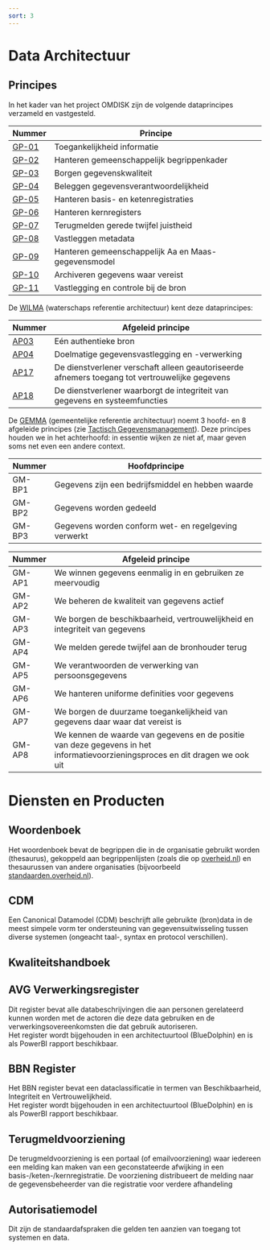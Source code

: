 ```yaml
---
sort: 3
---
```


# Data Architectuur

## Principes

In het kader van het project OMDISK zijn de volgende dataprincipes verzameld en vastgesteld.

| Nummer | Principe |
|--------|----------|
| [GP-01](DA/GP-01.md) | Toegankelijkheid informatie |
| [GP-02](DA/GP-02.md) | Hanteren gemeenschappelijk begrippenkader |
| [GP-03](DA/GP-03.md) | Borgen gegevenskwaliteit |
| [GP-04](DA/GP-04.md) | Beleggen gegevensverantwoordelijkheid |
| [GP-05](DA/GP-05.md) | Hanteren basis- en ketenregistraties |
| [GP-06](DA/GP-06.md) | Hanteren kernregisters |
| [GP-07](DA/GP-07.md) | Terugmelden gerede twijfel juistheid |
| [GP-08](DA/GP-08.md) | Vastleggen metadata |
| [GP-09](DA/GP-09.md) | Hanteren gemeenschappelijk Aa en Maas-gegevensmodel |
| [GP-10](DA/GP-10.md) | Archiveren gegevens waar vereist |
| [GP-11](DA/GP-11.md) | Vastlegging en controle bij de bron |


De [WILMA](https://wilmaonline.nl) (waterschaps referentie architectuur) kent deze dataprincipes:

| Nummer | Afgeleid principe |
|--------|----------|
| [AP03](https://www.wilmaonline.nl/index.php/WILMA/id-6f81305c-9c48-4145-a9e1-23c8bd428eaf) | Eén authentieke bron |
| [AP04](https://www.wilmaonline.nl/index.php/WILMA/id-a60f29f9-0092-42be-a9f8-dc20515b1a59) | Doelmatige gegevensvastlegging en -verwerking |
| [AP17](https://www.wilmaonline.nl/index.php/WILMA/id-63fc8dc3-0f9d-4226-b075-28050f93e692) | De dienstverlener verschaft alleen geautoriseerde afnemers toegang tot vertrouwelijke gegevens |
| [AP18](https://www.wilmaonline.nl/index.php/WILMA/id-2842c036-aaca-48ac-9abe-78a5e63ee9d0) | De dienstverlener waarborgt de integriteit van gegevens en systeemfuncties |


De [GEMMA](https://www.gemmaonline.nl/index.php/Gemeentelijke_Model_Architectuur_(GEMMA)) (gemeentelijke referentie architectuur) noemt 3 hoofd- en 8 afgeleide principes (zie [Tactisch Gegevensmanagement](https://www.gemmaonline.nl/index.php/GMT_Principes)). Deze principes houden we in het achterhoofd: in essentie wijken ze niet af, maar geven soms net even een andere context.

| Nummer | Hoofdprincipe |
|--------|----------|
| GM-BP1 | Gegevens zijn een bedrijfsmiddel en hebben waarde |
| GM-BP2 | Gegevens worden gedeeld |
| GM-BP3 | Gegevens worden conform wet- en regelgeving verwerkt |

| Nummer | Afgeleid principe |
|--------|----------|
| GM-AP1 | We winnen gegevens eenmalig in en gebruiken ze meervoudig |
| GM-AP2 | We beheren de kwaliteit van gegevens actief |
| GM-AP3 | We borgen de beschikbaarheid, vertrouwelijkheid en integriteit van gegevens |
| GM-AP4 | We melden gerede twijfel aan de bronhouder terug|
| GM-AP5 | We verantwoorden de verwerking van persoonsgegevens |
| GM-AP6 | We hanteren uniforme definities voor gegevens |
| GM-AP7 | We borgen de duurzame toegankelijkheid van gegevens daar waar dat vereist is |
| GM-AP8 | We kennen de waarde van gegevens en de positie van deze gegevens in het informatievoorzieningsproces en dit dragen we ook uit |


# Diensten en Producten

## Woordenboek
Het woordenboek bevat de begrippen die in de organisatie gebruikt worden (thesaurus), gekoppeld aan begrippenlijsten (zoals die op [overheid.nl](https://www.overheid.nl/help/officiele-bekendmakingen/begrippenlijst#H)) en thesaurussen van andere organisaties (bijvoorbeeld [standaarden.overheid.nl](https://standaarden.overheid.nl/owms/terms/Thesaurus)).

## CDM
Een Canonical Datamodel (CDM) beschrijft alle gebruikte (bron)data in de meest simpele vorm ter ondersteuning van gegevensuitwisseling tussen diverse systemen (ongeacht taal-, syntax en protocol verschillen).

## Kwaliteitshandboek

## AVG Verwerkingsregister
Dit register bevat alle databeschrijvingen die aan personen gerelateerd kunnen worden met de actoren die deze data gebruiken en de verwerkingsovereenkomsten die dat gebruik autoriseren.<br>
Het register wordt bijgehouden in een architectuurtool (BlueDolphin) en is als PowerBI rapport beschikbaar.

## BBN Register
Het BBN register bevat een dataclassificatie in termen van Beschikbaarheid, Integriteit en Vertrouwelijkheid.<br>
Het register wordt bijgehouden in een architectuurtool (BlueDolphin) en is als PowerBI rapport beschikbaar.

## Terugmeldvoorziening
De terugmeldvoorziening is een portaal (of emailvoorziening) waar iedereen een melding kan maken van een geconstateerde afwijking in een basis-/keten-/kernregistratie. De voorziening distribueert de melding naar de gegevensbeheerder van die registratie voor verdere afhandeling

## Autorisatiemodel
Dit zijn de standaardafspraken die gelden ten aanzien van toegang tot systemen en data.

